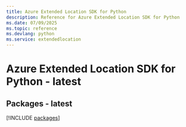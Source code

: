 ```yaml
---
title: Azure Extended Location SDK for Python
description: Reference for Azure Extended Location SDK for Python
ms.date: 07/09/2025
ms.topic: reference
ms.devlang: python
ms.service: extendedlocation
---
```

# Azure Extended Location SDK for Python - latest
## Packages - latest
[!INCLUDE [packages](extended-location-index.md)]